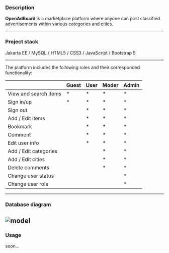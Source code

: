 ### Description
**OpenAdBoard** is a marketplace platform where anyone can post classified advertisements within various categories and cities.

------------
### Project stack
Jakarta EE / MySQL / HTML5 / CSS3 / JavaScript / Bootstrap 5

------------
The platform includes the following roles and their corresponded functionality:

|                       | Guest | User | Moder | Admin |
|-----------------------|-------|------|-------|-------|
| View and search items |   *   |   *  |   *   |   *   |
| Sign in/up            |   *   |   *  |   *   |   *   |
| Sign out              |       |   *  |   *   |   *   |
| Add / Edit items      |       |   *  |   *   |   *   |
| Bookmark              |       |   *  |   *   |   *   |
| Comment               |       |   *  |   *   |   *   |
| Edit user info        |       |   *  |   *   |   *   |
| Add / Edit categories |       |      |   *   |   *   |
| Add / Edit cities     |       |      |   *   |   *   |
| Delete comments       |       |      |   *   |   *   |
| Change user status    |       |      |       |   *   |
| Change user role      |       |      |       |   *   |

------------
### Database diagram
![model](https://user-images.githubusercontent.com/42889643/159910235-f271d0d4-f102-41fb-9766-86c94f28e4c5.png)
------------
### Usage
soon...